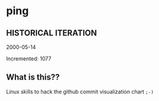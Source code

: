 # ping

## HISTORICAL ITERATION
2000-05-14

Incremented: 1077

## What is this?? 
Linux skills to hack the github commit visualization chart `;-)`
